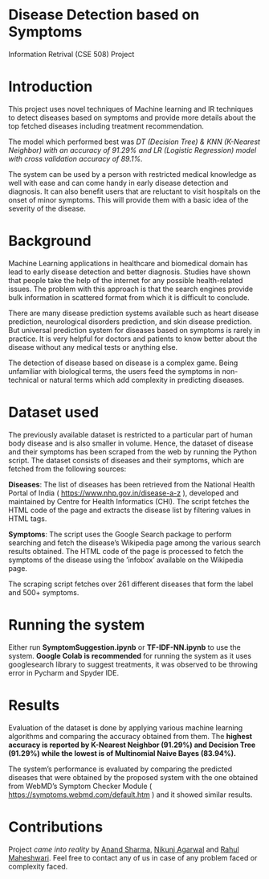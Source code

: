 # Disease Detection based on Symptoms
Information Retrival (CSE 508) Project

# Introduction
This project uses novel techniques of Machine learning and IR techniques to detect diseases based on symptoms and provide more details about the top fetched diseases including treatment recommendation.

The model which performed best was _DT (Decision Tree) & KNN (K-Nearest Neighbor) with an accuracy of 91.29% and LR (Logistic Regression) model with cross validation accuracy of 89.1%._

The system can be used by a person with restricted medical knowledge as well with ease and can come handy in early disease detection and diagnosis. It can also benefit users that are reluctant to visit hospitals on the onset of minor symptoms. This will provide them with a basic idea of the severity of the disease.

# Background
Machine Learning applications in healthcare and biomedical domain has lead to early disease detection and better diagnosis. Studies have shown that people take the help of the internet for any possible health-related issues. The problem with this approach is that the search engines provide bulk information in scattered format from which it is difficult to conclude.

There are many disease prediction systems available such as heart disease prediction, neurological disorders prediction, and skin disease prediction. But universal prediction system for diseases based on symptoms is rarely in practice. It is very helpful for doctors and patients to know better about the disease without any medical tests or anything else.

The detection of disease based on disease is a complex game. Being unfamiliar with biological terms, the users feed the symptoms in non-technical or natural terms which add complexity in predicting diseases.

# Dataset used

The previously available dataset is restricted to a particular part of human body disease and is also smaller in volume. Hence, the dataset of disease and their symptoms has been scraped from the web by running the Python script. The dataset consists of diseases and their symptoms, which are fetched from the following sources:

**Diseases**: The list of diseases has been retrieved from the National Health Portal of India ( https://www.nhp.gov.in/disease-a-z ), developed and maintained by Centre for Health Informatics (CHI). The script fetches the HTML code of the page and extracts the disease list by filtering values in HTML tags.

**Symptoms**: The script uses the Google Search package to perform searching and fetch the disease’s Wikipedia page among the various search results obtained. The HTML code of the page is processed to fetch the symptoms of the disease using the ’infobox’ available on the Wikipedia page.

The scraping script fetches over 261 different diseases that form the label and 500+ symptoms.

# Running the system

Either run **SymptomSuggestion.ipynb** or **TF-IDF-NN.ipynb** to use the system. **Google Colab is recommended** for running the system as it uses googlesearch library to suggest treatments, it was observed to be throwing error in Pycharm and Spyder IDE.

# Results

Evaluation of the dataset is done by applying various machine learning algorithms and comparing the accuracy obtained from them. The **highest accuracy is reported by K-Nearest Neighbor (91.29%) and Decision Tree (91.29%) while the lowest is of Multinomial Naive Bayes
(83.94%).**

The system’s performance is evaluated by comparing the predicted diseases that were obtained by the proposed system with the one obtained from WebMD’s Symptom Checker Module ( https://symptoms.webmd.com/default.htm ) and it showed similar results.

# Contributions
Project _came into reality_ by [Anand Sharma](mailto:anand19059@iiitd.ac.in), [Nikunj Agarwal](mailto:nikunj19093@iiitd.ac.in) and [Rahul Maheshwari](mailto:rahul19027@iiitd.ac.in). Feel free to contact any of us in case of any problem faced or complexity faced.
